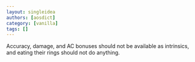 ```yaml
---
layout: singleidea
authors: [aosdict]
category: [vanilla]
tags: []
---
```

Accuracy, damage, and AC bonuses should not be available as intrinsics, and eating their rings should not do anything.
